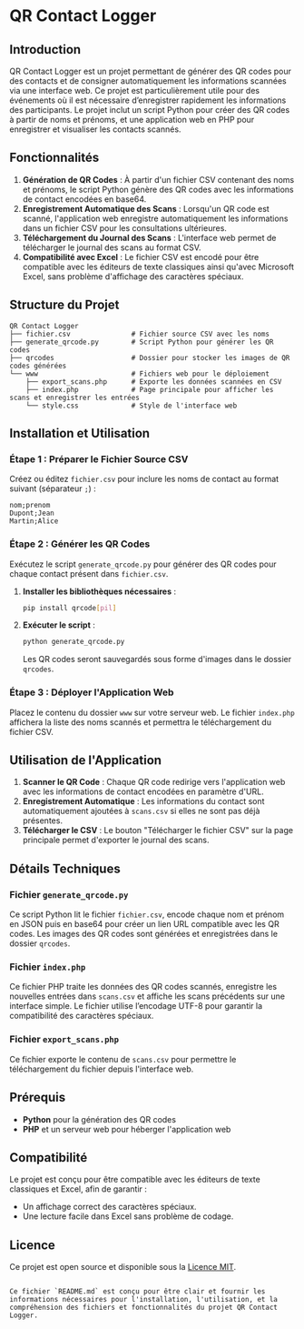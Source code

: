 # QR Contact Logger

## Introduction

QR Contact Logger est un projet permettant de générer des QR codes pour des contacts et de consigner automatiquement les informations scannées via une interface web. Ce projet est particulièrement utile pour des événements où il est nécessaire d’enregistrer rapidement les informations des participants. Le projet inclut un script Python pour créer des QR codes à partir de noms et prénoms, et une application web en PHP pour enregistrer et visualiser les contacts scannés.

## Fonctionnalités

1. **Génération de QR Codes** : À partir d'un fichier CSV contenant des noms et prénoms, le script Python génère des QR codes avec les informations de contact encodées en base64.
2. **Enregistrement Automatique des Scans** : Lorsqu'un QR code est scanné, l'application web enregistre automatiquement les informations dans un fichier CSV pour les consultations ultérieures.
3. **Téléchargement du Journal des Scans** : L'interface web permet de télécharger le journal des scans au format CSV.
4. **Compatibilité avec Excel** : Le fichier CSV est encodé pour être compatible avec les éditeurs de texte classiques ainsi qu'avec Microsoft Excel, sans problème d'affichage des caractères spéciaux.

## Structure du Projet

```
QR Contact Logger
├── fichier.csv               # Fichier source CSV avec les noms
├── generate_qrcode.py        # Script Python pour générer les QR codes
├── qrcodes                   # Dossier pour stocker les images de QR codes générées
└── www                       # Fichiers web pour le déploiement
    ├── export_scans.php      # Exporte les données scannées en CSV
    ├── index.php             # Page principale pour afficher les scans et enregistrer les entrées
    └── style.css             # Style de l'interface web
```

## Installation et Utilisation

### Étape 1 : Préparer le Fichier Source CSV

Créez ou éditez `fichier.csv` pour inclure les noms de contact au format suivant (séparateur `;`) :

```csv
nom;prenom
Dupont;Jean
Martin;Alice
```

### Étape 2 : Générer les QR Codes

Exécutez le script `generate_qrcode.py` pour générer des QR codes pour chaque contact présent dans `fichier.csv`.

1. **Installer les bibliothèques nécessaires** :
   ```bash
   pip install qrcode[pil]
   ```

2. **Exécuter le script** :
   ```bash
   python generate_qrcode.py
   ```
   
   Les QR codes seront sauvegardés sous forme d'images dans le dossier `qrcodes`.

### Étape 3 : Déployer l'Application Web

Placez le contenu du dossier `www` sur votre serveur web. Le fichier `index.php` affichera la liste des noms scannés et permettra le téléchargement du fichier CSV.

## Utilisation de l'Application

1. **Scanner le QR Code** : Chaque QR code redirige vers l'application web avec les informations de contact encodées en paramètre d'URL.
2. **Enregistrement Automatique** : Les informations du contact sont automatiquement ajoutées à `scans.csv` si elles ne sont pas déjà présentes.
3. **Télécharger le CSV** : Le bouton "Télécharger le fichier CSV" sur la page principale permet d'exporter le journal des scans.

## Détails Techniques

### Fichier `generate_qrcode.py`

Ce script Python lit le fichier `fichier.csv`, encode chaque nom et prénom en JSON puis en base64 pour créer un lien URL compatible avec les QR codes. Les images des QR codes sont générées et enregistrées dans le dossier `qrcodes`.

### Fichier `index.php`

Ce fichier PHP traite les données des QR codes scannés, enregistre les nouvelles entrées dans `scans.csv` et affiche les scans précédents sur une interface simple. Le fichier utilise l’encodage UTF-8 pour garantir la compatibilité des caractères spéciaux.

### Fichier `export_scans.php`

Ce fichier exporte le contenu de `scans.csv` pour permettre le téléchargement du fichier depuis l'interface web.

## Prérequis

- **Python** pour la génération des QR codes
- **PHP** et un serveur web pour héberger l'application web

## Compatibilité

Le projet est conçu pour être compatible avec les éditeurs de texte classiques et Excel, afin de garantir :
- Un affichage correct des caractères spéciaux.
- Une lecture facile dans Excel sans problème de codage.

## Licence

Ce projet est open source et disponible sous la [Licence MIT](LICENSE).
```

Ce fichier `README.md` est conçu pour être clair et fournir les informations nécessaires pour l'installation, l'utilisation, et la compréhension des fichiers et fonctionnalités du projet QR Contact Logger.